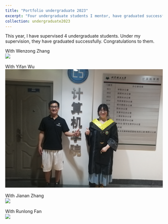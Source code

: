 ```yaml
---
title: "Portfolio undergraduate 2023"
excerpt: "Four undergraduate students I mentor, have graduated successfully. Congrats! <br/><img src='/images/allstudents2023.jpg'>"
collection: undergraduate2023
---
```


This year, I have supervised 4 undergraduate students. Under my supervision, they have graduated successfully. Congratulations to them.

With Wenzong Zhang<br/><img src='/images/Zhangwenzong2023.jpg'>

With Yifan Wu<br/><img src='/images/Wuyifan2023.jpg'>

With Jianan Zhang<br/><img src='/images/Zhangjianan2023.jpg'>

With Runlong Fan<br/><img src='/images/Fanrunlong2023.jpg'>
